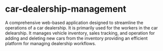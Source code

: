 # car-dealership-management
A comprehensive web-based application designed to streamline the operations of a car dealership. It is primarily used for the workers in the car delearship. It manages vehicle inventory, sales tracking, and operation for adding and deleting new cars from the inventory providing an efficient platform for managing dealership workflows.

